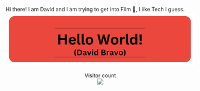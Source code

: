 Hi there! I am David and I am trying to get into Film 🎥, I like Tech I guess.
<img src="https://github.com/SenorBravo/SenorBravo/blob/main/Screen_Shot_2023-08-24_at_12.00.10_PM-removebg-preview%20(1).png" alt="Hello world">

<p align="center"> 
  Visitor count<br>
  <img src="https://profile-counter.glitch.me/David-Bravo/count.svg" />
</p>
